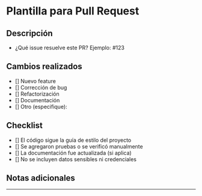 # Plantilla para Pull Request

<!-- ¡Gracias por su contribución! Por favor, complete la siguiente información para ayudar a revisar su Pull Request. -->

## Descripción

- ¿Qué issue resuelve este PR?
  Ejemplo: #123

## Cambios realizados

- [] Nuevo feature
- [] Corrección de bug
- [] Refactorización
- [] Documentación
- [] Otro (especifique):

## Checklist

- [] El código sigue la guía de estilo del proyecto
- [] Se agregaron pruebas o se verificó manualmente
- [] La documentación fue actualizada (si aplica)
- [] No se incluyen datos sensibles ni credenciales

## Notas adicionales

<!-- ¿Hay algo más que debamos saber para revisar este PR? -->

---

<!-- Por favor, borre las secciones que no apliquen antes de enviar su Pull Request. -->
